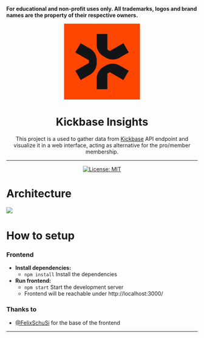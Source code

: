 **For educational and non-profit uses only. All trademarks, logos and brand names are the property of their respective owners.**

<div align="center">
  <a href="https://de.kickbase.com/"><img width="200" alt="Logo" src="logo/kickbase.jpg"></a>
  <br>
  <h1>Kickbase Insights</h1>
  This project is a used to gather data from <a href="https://www.kickbase.com/">Kickbase</a> API endpoint and visualize it in a web interface, acting as alternative for the pro/member membership.

  ---

  <!-- Placeholder for badges -->
[![License: MIT](https://img.shields.io/badge/License-MIT-yellow.svg)](https://opensource.org/licenses/MIT) 
</div>

# Architecture
<img src="https://i.imgur.com/duxHrWk.png" width="800px" />

# How to setup

### Frontend
- **Install dependencies:**
    - `npm install` Install the dependencies
- **Run frontend:**
    - `npm start` Start the development server
    - Frontend will be reachable under http://localhost:3000/

### Thanks to
- [@FelixSchuSi](https://github.com/FelixSchuSi) for the base of the frontend

---

